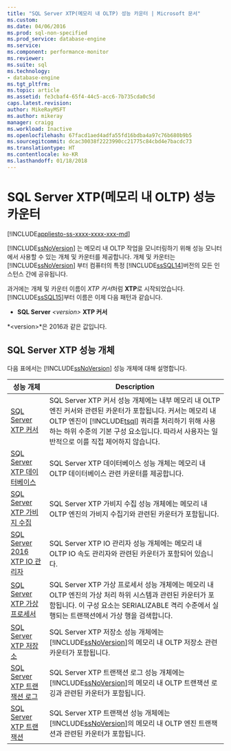 ```yaml
---
title: "SQL Server XTP(메모리 내 OLTP) 성능 카운터 | Microsoft 문서"
ms.custom: 
ms.date: 04/06/2016
ms.prod: sql-non-specified
ms.prod_service: database-engine
ms.service: 
ms.component: performance-monitor
ms.reviewer: 
ms.suite: sql
ms.technology:
- database-engine
ms.tgt_pltfrm: 
ms.topic: article
ms.assetid: fe3cbaf4-65f4-44c5-acc6-7b735cda0c5d
caps.latest.revision: 
author: MikeRayMSFT
ms.author: mikeray
manager: craigg
ms.workload: Inactive
ms.openlocfilehash: 67facd1aed4adfa55fd16bdba4a97c76b680b9b5
ms.sourcegitcommit: dcac30038f2223990cc21775c84cbd4e7bacdc73
ms.translationtype: HT
ms.contentlocale: ko-KR
ms.lasthandoff: 01/18/2018
---
```

# <a name="sql-server-xtp-in-memory-oltp-performance-counters"></a>SQL Server XTP(메모리 내 OLTP) 성능 카운터
[!INCLUDE[appliesto-ss-xxxx-xxxx-xxx-md](../../includes/appliesto-ss-xxxx-xxxx-xxx-md.md)]

  [!INCLUDE[ssNoVersion](../../includes/ssnoversion-md.md)] 는 메모리 내 OLTP 작업을 모니터링하기 위해 성능 모니터에서 사용할 수 있는 개체 및 카운터를 제공합니다. 개체 및 카운터는 [!INCLUDE[ssNoVersion](../../includes/ssnoversion-md.md)] 부터 컴퓨터의 특정 [!INCLUDE[ssSQL14](../../includes/sssql14-md.md)]버전의 모든 인스턴스 간에 공유됩니다.  
  
 과거에는 개체 및 카운터 이름이 *XTP 커서*처럼 **XTP**로 시작되었습니다. [!INCLUDE[ssSQL15](../../includes/sssql15-md.md)]부터 이름은 이제 다음 패턴과 같습니다.  
  
-   **SQL Server** *\<version>* **XTP 커서**  
  
 *\<version>*은 2016과 같은 값입니다.  
  
##  <a name="SQLServerPOs"></a> SQL Server XTP 성능 개체  
 다음 표에서는 [!INCLUDE[ssNoVersion](../../includes/ssnoversion-md.md)] 성능 개체에 대해 설명합니다.  
  
|성능 개체|Description|  
|------------------------|-----------------|  
|[SQL Server XTP 커서](../../relational-databases/performance-monitor/sql-server-xtp-cursors.md)|SQL Server XTP 커서 성능 개체에는 내부 메모리 내 OLTP 엔진 커서와 관련된 카운터가 포함됩니다. 커서는 메모리 내 OLTP 엔진이 [!INCLUDE[tsql](../../includes/tsql-md.md)] 쿼리를 처리하기 위해 사용하는 하위 수준의 기본 구성 요소입니다. 따라서 사용자는 일반적으로 이를 직접 제어하지 않습니다.|  
|[SQL Server XTP 데이터베이스](../../relational-databases/performance-monitor/sql-server-xtp-databases.md)|SQL Server XTP 데이터베이스 성능 개체는 메모리 내 OLTP 데이터베이스 관련 카운터를 제공합니다.|  
|[SQL Server XTP 가비지 수집](../../relational-databases/performance-monitor/sql-server-xtp-garbage-collection.md)|SQL Server XTP 가비지 수집 성능 개체에는 메모리 내 OLTP 엔진의 가비지 수집기와 관련된 카운터가 포함됩니다.|  
|[SQL Server 2016 XTP IO 관리자](../../relational-databases/performance-monitor/sql-server-xtp-io-governor.md)|SQL Server XTP IO 관리자 성능 개체에는 메모리 내 OLTP IO 속도 관리자와 관련된 카운터가 포함되어 있습니다.|
|[SQL Server XTP 가상 프로세서](../../relational-databases/performance-monitor/sql-server-xtp-phantom-processor.md)|SQL Server XTP 가상 프로세서 성능 개체에는 메모리 내 OLTP 엔진의 가상 처리 하위 시스템과 관련된 카운터가 포함됩니다. 이 구성 요소는 SERIALIZABLE 격리 수준에서 실행되는 트랜잭션에서 가상 행을 검색합니다.|  
|[SQL Server XTP 저장소](../../relational-databases/performance-monitor/sql-server-xtp-storage.md)|SQL Server XTP 저장소 성능 개체에는 [!INCLUDE[ssNoVersion](../../includes/ssnoversion-md.md)]의 메모리 내 OLTP 저장소 관련 카운터가 포함됩니다.|  
|[SQL Server XTP 트랜잭션 로그](../../relational-databases/performance-monitor/sql-server-xtp-transaction-log.md)|SQL Server XTP 트랜잭션 로그 성능 개체에는 [!INCLUDE[ssNoVersion](../../includes/ssnoversion-md.md)]의 메모리 내 OLTP 트랜잭션 로깅과 관련된 카운터가 포함됩니다.|  
|[SQL Server XTP 트랜잭션](../../relational-databases/performance-monitor/sql-server-xtp-transactions.md)|SQL Server XTP 트랜잭션 성능 개체에는 [!INCLUDE[ssNoVersion](../../includes/ssnoversion-md.md)]의 메모리 내 OLTP 엔진 트랜잭션과 관련된 카운터가 포함됩니다.|  
  
  
